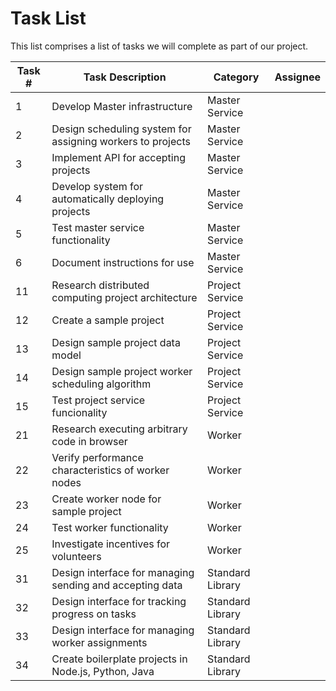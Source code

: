 # Task List
This list comprises a list of tasks we will complete as part of our project.

| Task # | Task Description | Category |Assignee |
| ------ | ---------------- | -------- | -------- |
| 1 | Develop Master infrastructure | Master Service |  |
| 2 | Design scheduling system for assigning workers to projects | Master Service | |
| 3 | Implement API for accepting projects | Master Service | |
| 4 | Develop system for automatically deploying projects | Master Service | |
| 5 | Test master service functionality | Master Service | |
| 6 | Document instructions for use | Master Service | |
| 11 | Research distributed computing project architecture | Project Service | |
| 12 | Create a sample project | Project Service | |
| 13 | Design sample project data model | Project Service | |
| 14 | Design sample project worker scheduling algorithm | Project Service | |
| 15 | Test project service funcionality | Project Service | |
| 21 | Research executing arbitrary code in browser | Worker | |
| 22 | Verify performance characteristics of worker nodes | Worker | |
| 23 | Create worker node for sample project | Worker | |
| 24 | Test worker functionality | Worker | |
| 25 | Investigate incentives for volunteers | Worker | |
| 31 | Design interface for managing sending and accepting data | Standard Library | |
| 32 | Design interface for tracking progress on tasks | Standard Library | |
| 33 | Design interface for managing worker assignments | Standard Library | |
| 34 | Create boilerplate projects in Node.js, Python, Java | Standard Library | |
